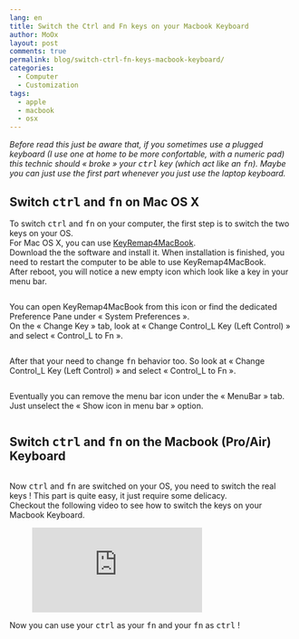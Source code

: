 ```yaml
---
lang: en
title: Switch the Ctrl and Fn keys on your Macbook Keyboard
author: MoOx
layout: post
comments: true
permalink: blog/switch-ctrl-fn-keys-macbook-keyboard/
categories:
  - Computer
  - Customization
tags:
  - apple
  - macbook
  - osx
---
```

*Before read this just be aware that, if you sometimes use a plugged keyboard (I use one at home to be more confortable, with a numeric pad) this technic should « broke » your <kbd>ctrl</kbd> key (which act like an <kbd>fn</kbd>). Maybe you can just use the first part whenever you just use the laptop keyboard.*

## Switch <kbd>ctrl</kbd> and <kbd>fn</kbd> on Mac OS X

To switch <kbd>ctrl</kbd> and <kbd>fn</kbd> on your computer, the first step is to switch the two keys on your OS.  
For Mac OS X, you can use [KeyRemap4MacBook][1].  
Download the the software and install it. When installation is finished, you need to restart the computer to be able to use KeyRemap4MacBook.  
After reboot, you will notice a new empty icon which look like a key in your menu bar.

<figure class="flex-media--unknown"><a class="zoom" href="{{ site.baseurls.medias }}/2011/06/KeyRemap4MacBook-menu-bar-icon.png"><img class="flex-media__item" title="KeyRemap4MacBook-menu-bar-icon" src="{{ site.baseurls.medias }}/2011/06/KeyRemap4MacBook-menu-bar-icon.png" alt="" /></a></figure>

You can open KeyRemap4MacBook from this icon or find the dedicated Preference Pane under « System Preferences ».  
On the « Change Key » tab, look at « Change Control\_L Key (Left Control) » and select « Control\_L to Fn ».

<figure class="flex-media--unknown"><a class="zoom" href="{{ site.baseurls.medias }}/2011/06/KeyRemap4MacBook-Control_L-to-Fn.png"><img class="flex-media__item" title="KeyRemap4MacBook-Control_L-to-Fn" src="{{ site.baseurls.medias }}/2011/06/KeyRemap4MacBook-Control_L-to-Fn.png" alt=""/></a></figure>

After that your need to change <kbd>fn</kbd> behavior too. So look at « Change Control\_L Key (Left Control) » and select « Control\_L to Fn ».

<figure class="flex-media--unknown"><a class="zoom" href="{{ site.baseurls.medias }}/2011/06/KeyRemap4MacBook-Fn-to-Control_L.png"><img class="flex-media__item" title="KeyRemap4MacBook-Fn-to-Control_L" src="{{ site.baseurls.medias }}/2011/06/KeyRemap4MacBook-Fn-to-Control_L.png" alt="" /></a></figure>

Eventually you can remove the menu bar icon under the « MenuBar » tab. Just unselect the « Show icon in menu bar » option.

<figure class="flex-media--unknown"><a class="zoom" href="{{ site.baseurls.medias }}/2011/06/KeyRemap4MacBook-Remove-from-menu-bar.png"><img class="flex-media__item" title="KeyRemap4MacBook-Remove-from-menu-bar" src="{{ site.baseurls.medias }}/2011/06/KeyRemap4MacBook-Remove-from-menu-bar.png" alt="" /></a></figure>

## Switch <kbd>ctrl</kbd> and <kbd>fn</kbd> on the Macbook (Pro/Air) Keyboard

<figure class="flex-media--unknown"><a href="{{ site.baseurls.medias }}/2011/06/Macbook-Pro-Keyboard-Switch-Ctrl-and-Fn-Remove-keys.jpg"><img class="flex-media__item" title="Macbook Pro Keyboard - Switch Ctrl and Fn - Remove keys" src="{{ site.baseurls.medias }}/2011/06/Macbook-Pro-Keyboard-Switch-Ctrl-and-Fn-Remove-keys.jpg" alt="" /></a></figure>

Now <kbd>ctrl</kbd> and <kbd>fn</kbd> are switched on your OS, you need to switch the real keys ! This part is quite easy, it just require some delicacy.  
Checkout the following video to see how to switch the keys on your Macbook Keyboard.

<figure class="flex-media--16-9">
<iframe class="flex-media__item" src="http://www.youtube.com/embed/kh88cn_rtLo" frameborder="0" allowfullscreen></iframe></figure>

Now you can use your <kbd>ctrl</kbd> as your <kbd>fn</kbd> and your <kbd>fn</kbd> as <kbd>ctrl</kbd> !

 [1]: http://www.macupdate.com/app/mac/25141/keyremap4macbook
 
